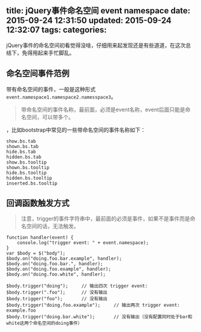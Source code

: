 title: jQuery事件命名空间 event namespace
date: 2015-09-24 12:31:50
updated: 2015-09-24 12:32:07
tags:
categories:
---
jQuery事件的命名空间初看觉得没啥，仔细用来起发现还是有些道道，在这次总结下，免得用起来手忙脚乱。

## 命名空间事件范例

带有命名空间的事件，一般是这种形式 `event.namespace1.namespace2.namesspace3`。

> 带命名空间的事件名称，最前面，必须是event名称，event后面只能是命名空间，可以带多个。

，比如bootstrap中常见的一些带命名空间的事件名称如下：

```
show.bs.tab
shown.bs.tab
hide.bs.tab
hidden.bs.tab
show.bs.tooltip
shown.bs.tooltip
hide.bs.tooltip
hidden.bs.tooltip
inserted.bs.tooltip
```

<!-- more -->

## 回调函数触发方式

> 注意，trigger的事件字符串中，最前面的必须是事件，如果不是事件而是命名空间的话，无法触发。

```
function handler(event) {
    console.log("trigger event: " + event.namespace);
}
var $body = $("body");
$body.on("doing.foo.bar.example", handler);
$body.on("doing.foo.bar.", handler);
$body.on("doing.foo.example", handler);
$body.on("doing.foo.white", handler);

$body.trigger("doing");     // 输出四次 trigger event: 
$body.trigger(".foo");      // 没有输出
$body.trigger("foo");       // 没有输出
$body.trigger("doing.foo.example");     // 输出两次 trigger event: example.foo
$body.trigger("doing.bar.white");       // 没有输出（没有配置同时处于bar和white这两个命名空间的doing事件）

```
